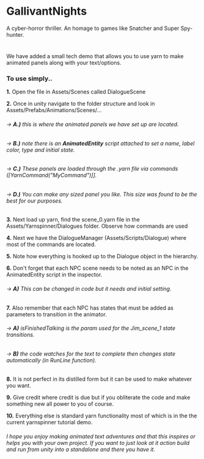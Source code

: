 # GallivantNights
A cyber-horror thriller. An homage to games like Snatcher and Super Spy-hunter.

# 
 
We have added a small tech demo that allows you to use yarn to make animated panels along with your text/options.

### To use simply..
**1.**  Open the file in Assets/Scenes called DialogueScene

**2.** Once in unity navigate to the folder structure and look in Assets/Prefabs/Animations/Scenes/...
 
 ###### → **A.)** this is where the animated panels we have set up are located.
 
 ###### → **B.)** note there is an **AnimatedEntity** script attached to set a name, label color, type and initial state.
 
 ###### → **C.)** These panels are loaded through the .yarn file via commands ([YarnCommand("MyCommand")]].
 
 ###### → **D.)** You can make any sized panel you like. This size was found to be the best for our purposes.


**3.** Next load up yarn, find the scene_0.yarn file in the Assets/Yarnspinner/Dialogues folder. Observe how commands are used

**4.** Next we have the DialogueManager (Assets/Scripts/Dialogue) where most of the commands are located.

**5.** Note how everything is hooked up to the Dialogue object in the hierarchy.

**6.** Don't forget that each NPC scene needs to be noted as an NPC in the AnimatedEntity script in the inspector.
 
 ###### → **A)** This can be changed in code but it needs and initial setting.
 

**7.** Also remember that each NPC has states that must be added as parameters to transition in the animator.

 ###### → **A)** isFinishedTalking is the param used for the Jim_scene_1 state transitions.
 
 ###### → **B)** the code watches for the text to complete then changes state automatically (in RunLine function).

**8.** It is not perfect in its distilled form but it can be used to make whatever you want. 

**9.** Give credit where credit is due but if you obliterate the code and make something new all power to you of course.

**10.** Everything else is standard yarn functionality most of which is in the the current yarnspinner tutorial demo.

###### I hope you enjoy making animated text adventures and that this inspires or helps you with your own project. If you want to just look at it action build and run from unity into a standalone and there you have it. 
